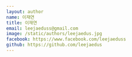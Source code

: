 ```yaml
---
layout: author
name: 이재연
title: 이재연
email: leejaeduss@gmail.com
image: /static/authors/leejaedus.jpg
facebook: https://www.facebook.com/leejaeduss
github: https://github.com/leejaedus
---
```

